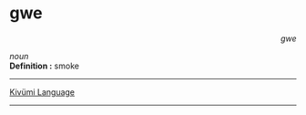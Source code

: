 
# gwe

<div align="right"><i>gwe</i></div>

*noun*  
**Definition :** smoke  

---

[Kivümi Language](../README.md)

---
